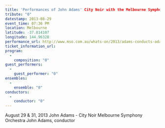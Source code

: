 ```yaml
---
title: 'Performances of John Adams' City Noir with the Melbourne Symphony Orchestra'
tribute: "0"
datestamp: 2013-08-29
event_time: 07:30 PM
location: Melbourne
latitude: -37.814107
longitude: 144.96328
performance_url: http://www.mso.com.au/whats-on/2013/adams-conducts-adams/
ticket_information_url: 
program: 
  -
    composition: "0"
guest_performers: 
  -
    guest_performer: "0"
ensembles: 
  -
    ensemble: "0"
conductors: 
  -
    conductor: "0"
---
```

August 29 & 31, 2013
John Adams - City Noir
Melbourne Symphony Orchestra
John Adams, conductor